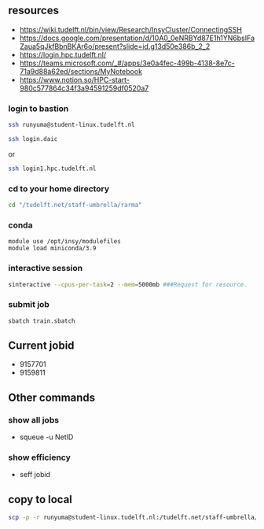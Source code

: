## resources
- https://wiki.tudelft.nl/bin/view/Research/InsyCluster/ConnectingSSH
- https://docs.google.com/presentation/d/10A0_0eNRBYd87E1h1YN6bsIFaZaua5qJkfBbnBKAr6o/present?slide=id.g13d50e386b_2_2 
- https://login.hpc.tudelft.nl/
- https://teams.microsoft.com/_#/apps/3e0a4fec-499b-4138-8e7c-71a9d88a62ed/sections/MyNotebook
- https://www.notion.so/HPC-start-980c577864c34f3a94591259df0520a7

### login to bastion
```bash
ssh runyuma@student-linux.tudelft.nl
```
```bash
ssh login.daic
```
or 
```bash
ssh login1.hpc.tudelft.nl
```
### cd to your home directory
```bash
cd "/tudelft.net/staff-umbrella/rarma"
```
### conda 
```
module use /opt/insy/modulefiles
module load miniconda/3.9
```
### interactive session
```bash
sinteractive --cpus-per-task=2 --mem=5000mb ###Request for resource.
```
### submit job
```bash
sbatch train.sbatch
```

## Current jobid
- 9157701
- 9159811


## Other commands
### show all jobs
- squeue -u NetID
### show efficiency
- seff jobid

## copy to local
```bash
scp -p -r runyuma@student-linux.tudelft.nl:/tudelft.net/staff-umbrella/rarma/src/RA/tmp/final_tb /home/marunyu
```

